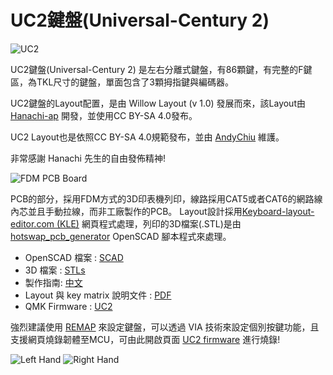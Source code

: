 # UC2鍵盤(Universal-Century 2)

![UC2](https://i.imgur.com/sl2A7q3.jpeg)

UC2鍵盤(Universal-Century 2) 是左右分離式鍵盤，有86顆鍵，有完整的F鍵區，為TKL尺寸的鍵盤，單面包含了3顆拇指鍵與編碼器。

UC2鍵盤的Layout配置，是由 Willow Layout (v 1.0) 發展而來，該Layout由 [Hanachi-ap](https://github.com/hanachi-ap) 開發，並使用CC BY-SA 4.0發布。

UC2 Layout也是依照CC BY-SA 4.0規範發布，並由 [AndyChiu](https://github.com/AndyChiu) 維護。

非常感謝 Hanachi 先生的自由發佈精神!

![FDM PCB Board](https://imgur.com/Obr9v1y.jpeg)

PCB的部分，採用FDM方式的3D印表機列印，線路採用CAT5或者CAT6的網路線內芯並且手動拉線，而非工廠製作的PCB。
Layout設計採用[Keyboard-layout-editor.com (KLE)](http://www.keyboard-layout-editor.com/) 網頁程式處理，列印的3D檔案(.STL)是由 [hotswap_pcb_generator](https://github.com/AndyChiu/hotswap_pcb_generator) OpenSCAD 腳本程式來處理。

* OpenSCAD 檔案 : [SCAD](https://github.com/AndyChiu/UC2/tree/main/SCAD)
* 3D 檔案 : [STLs](https://github.com/AndyChiu/UC2/tree/main/STLs)
* 製作指南: [中文](https://ie321mx.blogspot.com/2021/09/choc-v2.html)
* Layout 與 key matrix 說明文件 : [PDF](https://github.com/AndyChiu/UC2/tree/main/PDF)
* QMK Firmware : [UC2](https://github.com/AndyChiu/qmk_firmware/tree/uc2_kb/keyboards/handwired/uc2) 

強烈建議使用 [REMAP](https://remap-keys.app) 來設定鍵盤，可以透過 VIA 技術來設定個別按鍵功能，且支援網頁燒錄韌體至MCU，可由此開啟頁面 [UC2 firmware](https://remap-keys.app/catalog/bwCYjD27IZM8dbOddvCt/firmware) 進行燒錄!

![Left Hand](https://i.imgur.com/FnKEIS4.jpeg)
![Right Hand](https://i.imgur.com/pPTj6vC.jpeg)
